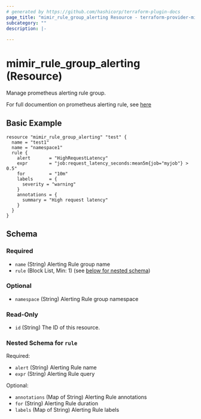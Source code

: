 ```yaml
---
# generated by https://github.com/hashicorp/terraform-plugin-docs
page_title: "mimir_rule_group_alerting Resource - terraform-provider-mimir"
subcategory: ""
description: |-
  
---
```


# mimir_rule_group_alerting (Resource)

Manage prometheus alerting rule group.

For full documention on prometheus alerting rule, see [here](https://prometheus.io/docs/prometheus/latest/configuration/alerting_rules/)

## Basic Example

```hcl
resource "mimir_rule_group_alerting" "test" {
  name = "test1"
  name = "namespace1"
  rule {
    alert       = "HighRequestLatency"
    expr        = "job:request_latency_seconds:mean5m{job="myjob"} > 0.5"
    for         = "10m"
    labels      = {
      severity = "warning"
    }
    annotations = {
      summary = "High request latency"
    }
  }
}
```

<!-- schema generated by tfplugindocs -->
## Schema

### Required

- `name` (String) Alerting Rule group name
- `rule` (Block List, Min: 1) (see [below for nested schema](#nestedblock--rule))

### Optional

- `namespace` (String) Alerting Rule group namespace

### Read-Only

- `id` (String) The ID of this resource.

<a id="nestedblock--rule"></a>
### Nested Schema for `rule`

Required:

- `alert` (String) Alerting Rule name
- `expr` (String) Alerting Rule query

Optional:

- `annotations` (Map of String) Alerting Rule annotations
- `for` (String) Alerting Rule duration
- `labels` (Map of String) Alerting Rule labels


